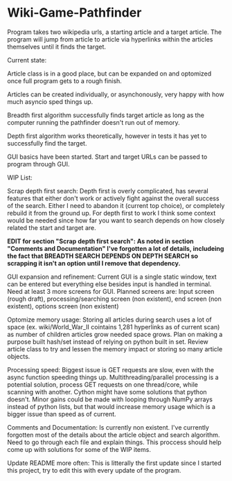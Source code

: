 # Wiki-Game-Pathfinder
Program takes two wikipedia urls, a starting article and a target article. The program will jump from article to article via hyperlinks within the articles themselves until it finds the target.

Current state:

Article class is in a good place, but can be expanded on and optomized once full program gets to a rough finish.

Articles can be created individually, or asynchonously, very happy with how much asyncio sped things up.

Breadth first algorithm successfully finds target article as long as the computer running the pathfinder doesn't run out of memory.

Depth first algorithm works theoretically, however in tests it has yet to successfully find the target.

GUI basics have been started. Start and target URLs can be passed to program through GUI.

WIP List:

Scrap depth first search: Depth first is overly complicated, has several features that either don't work or actively fight against the overall success of the search. Either I need to abandon it (current top choice), or completely rebuild it from the ground up. For depth first to work I think some context would be needed since how far you want to search depends on how closely related the start and target are. 

**EDIT for section "Scrap depth first search": As noted in section "Comments and Documentation" I've forgotten a lot of details, includeing the fact that BREADTH SEARCH DEPENDS ON DEPTH SEARCH so scrapping it isn't an option until I remove that dependency.**

GUI expansion and refinement: Current GUI is a single static window, text can be entered but everything else besides input is handled in terminal. Need at least 3 more screens for GUI. Planned screens are: Input screen (rough draft), processing/searching screen (non existent), end screen (non existent), options screen (non existent)

Optomize memory usage: Storing all articles during search uses a lot of space (ex. wiki/World_War_II cointains 1,281 hyperlinks as of current scan) as number of children articles grow needed space grows. Plan on making a purpose built hash/set instead of relying on python built in set. Review article class to try and lessen the memory impact or storing so many article objects.

Processing speed: Biggest issue is GET requests are slow, even with the async function speeding things up. Multithreading/parallel processing is a potential solution, process GET requests on one thread/core, while scanning with another. Cython might have some solutions that python doesn't. Minor gains could be made with looping through NumPy arrays instead of python lists, but that would increase memory usage which is a bigger issue than speed as of current.

Comments and Documentation: Is currently non existent. I've currently forgotten most of the details about the article object and search algorithm. Need to go through each file and explain things. This proccess should help come up with solutions for some of the WIP items.

Update README more often: This is litterally the first update since I started this project, try to edit this with every update of the program.
